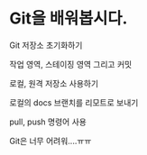 # Git을 배워봅시다.

Git 저장소 초기화하기

작업 영역, 스테이징 영역 그리고 커밋

로컬, 원격 저장소 사용하기

로컬의 docs 브랜치를 리모트로 보내기

pull, push 명령어 사용

Git은 너무 어려워....ㅠㅠ
